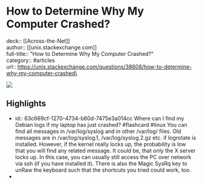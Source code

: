 # How to Determine Why My Computer Crashed?

deck:: [[Across-the-Net]]\
author:: [[unix.stackexchange.com]]\
full-title:: "How to Determine Why My Computer Crashed?"\
category:: #articles\
url:: https://unix.stackexchange.com/questions/38608/how-to-determine-why-my-computer-crashed\

![](https://readwise-assets.s3.amazonaws.com/static/images/article0.00998d930354.png)
## Highlights
- id:: 63c669cf-1270-4734-b60d-7475e3a014cc
   Where can I find my Debian logs if my laptop has just crashed? #flashcard  #linux 
    You can find all messages in /var/log/syslog and in other /var/log/ files. Old messages are in /var/log/syslog.1, /var/log/syslog.2.gz etc. if logrotate is installed.
     However, if the kernel really locks up, the probability is low that you will find any related message.
     It could be, that only the X server locks up. In this case, you can usually still access the PC over network via ssh (if you have installed it). There is also the Magic SysRq key to unRaw the keyboard such that the shortcuts you tried could work, too.
-